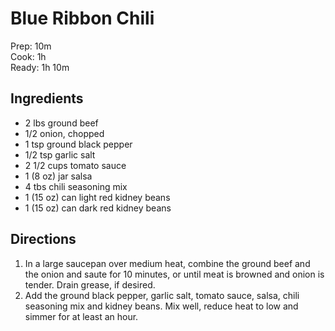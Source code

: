# Blue Ribbon Chili
Prep: 10m  
Cook: 1h  
Ready: 1h 10m  

## Ingredients
* 2 lbs ground beef
* 1/2 onion, chopped
* 1 tsp ground black pepper
* 1/2 tsp garlic salt
* 2 1/2 cups tomato sauce
* 1 (8 oz) jar salsa
* 4 tbs chili seasoning mix
* 1 (15 oz) can light red kidney beans
* 1 (15 oz) can dark red kidney beans

## Directions
1. In a large saucepan over medium heat, combine the ground beef and the onion and saute for 10 minutes, or until meat is browned and onion is tender. Drain grease, if desired.
2. Add the ground black pepper, garlic salt, tomato sauce, salsa, chili seasoning mix and kidney beans. Mix well, reduce heat to low and simmer for at least an hour.
